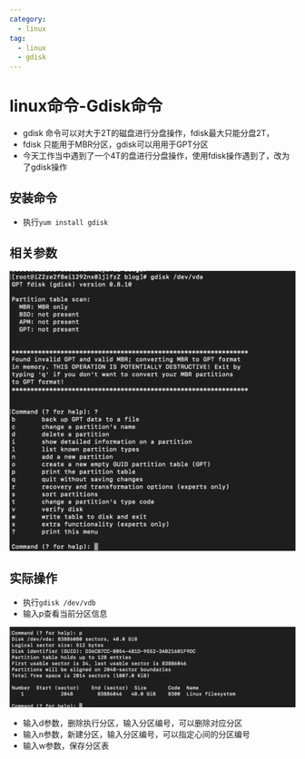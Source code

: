 ```yaml
---
category:
  - linux
tag:
  - linux
  - gdisk
---
```


# linux命令-Gdisk命令

- gdisk 命令可以对大于2T的磁盘进行分盘操作，fdisk最大只能分盘2T，
- fdisk 只能用于MBR分区，gdisk可以用用于GPT分区
- 今天工作当中遇到了一个4T的盘进行分盘操作，使用fdisk操作遇到了，改为了gdisk操作

## 安装命令

- 执行`yum install gdisk `

## 相关参数

![image-20240418221942691](images/image-20240418221942691.png)

## 实际操作

- 执行`gdisk /dev/vdb`
- 输入p查看当前分区信息

![image-20240418222715752](images/image-20240418222715752.png)

- 输入d参数，删除执行分区，输入分区编号，可以删除对应分区
- 输入n参数，新建分区，输入分区编号，可以指定心间的分区编号
- 输入w参数，保存分区表